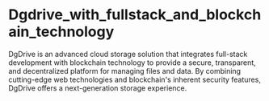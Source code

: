 # Dgdrive_with_fullstack_and_blockchain_technology
 DgDrive is an advanced cloud storage solution that integrates full-stack development with blockchain technology to provide a secure, transparent, and decentralized platform for managing files and data. By combining cutting-edge web technologies and blockchain's inherent security features, DgDrive offers a next-generation storage experience.
